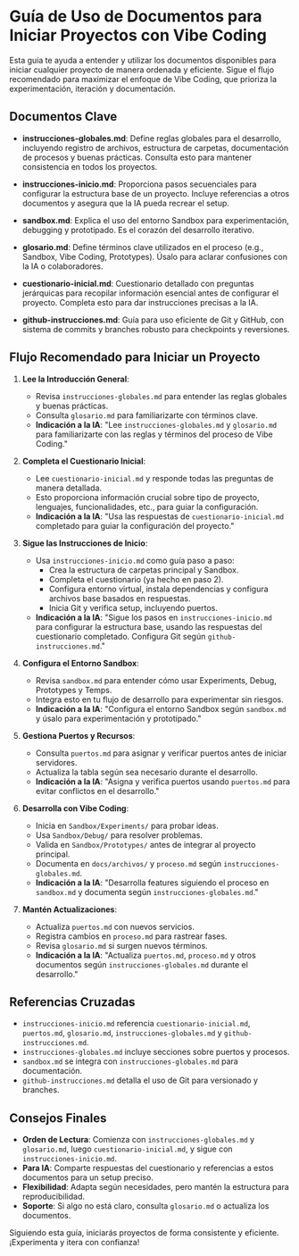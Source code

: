 # Guía de Uso de Documentos para Iniciar Proyectos con Vibe Coding

Esta guía te ayuda a entender y utilizar los documentos disponibles para iniciar cualquier proyecto de manera ordenada y eficiente. Sigue el flujo recomendado para maximizar el enfoque de Vibe Coding, que prioriza la experimentación, iteración y documentación.

## Documentos Clave

- **instrucciones-globales.md**: Define reglas globales para el desarrollo, incluyendo registro de archivos, estructura de carpetas, documentación de procesos y buenas prácticas. Consulta esto para mantener consistencia en todos los proyectos.

- **instrucciones-inicio.md**: Proporciona pasos secuenciales para configurar la estructura base de un proyecto. Incluye referencias a otros documentos y asegura que la IA pueda recrear el setup.

- **sandbox.md**: Explica el uso del entorno Sandbox para experimentación, debugging y prototipado. Es el corazón del desarrollo iterativo.

- **glosario.md**: Define términos clave utilizados en el proceso (e.g., Sandbox, Vibe Coding, Prototypes). Úsalo para aclarar confusiones con la IA o colaboradores.

- **cuestionario-inicial.md**: Cuestionario detallado con preguntas jerárquicas para recopilar información esencial antes de configurar el proyecto. Completa esto para dar instrucciones precisas a la IA.

- **github-instrucciones.md**: Guía para uso eficiente de Git y GitHub, con sistema de commits y branches robusto para checkpoints y reversiones.

## Flujo Recomendado para Iniciar un Proyecto

1. **Lee la Introducción General**:
   - Revisa `instrucciones-globales.md` para entender las reglas globales y buenas prácticas.
   - Consulta `glosario.md` para familiarizarte con términos clave.
   - **Indicación a la IA**: "Lee `instrucciones-globales.md` y `glosario.md` para familiarizarte con las reglas y términos del proceso de Vibe Coding."

2. **Completa el Cuestionario Inicial**:
   - Lee `cuestionario-inicial.md` y responde todas las preguntas de manera detallada.
   - Esto proporciona información crucial sobre tipo de proyecto, lenguajes, funcionalidades, etc., para guiar la configuración.
   - **Indicación a la IA**: "Usa las respuestas de `cuestionario-inicial.md` completado para guiar la configuración del proyecto."

3. **Sigue las Instrucciones de Inicio**:
   - Usa `instrucciones-inicio.md` como guía paso a paso:
     - Crea la estructura de carpetas principal y Sandbox.
     - Completa el cuestionario (ya hecho en paso 2).
     - Configura entorno virtual, instala dependencias y configura archivos base basados en respuestas.
     - Inicia Git y verifica setup, incluyendo puertos.
   - **Indicación a la IA**: "Sigue los pasos en `instrucciones-inicio.md` para configurar la estructura base, usando las respuestas del cuestionario completado. Configura Git según `github-instrucciones.md`."

4. **Configura el Entorno Sandbox**:
   - Revisa `sandbox.md` para entender cómo usar Experiments, Debug, Prototypes y Temps.
   - Integra esto en tu flujo de desarrollo para experimentar sin riesgos.
   - **Indicación a la IA**: "Configura el entorno Sandbox según `sandbox.md` y úsalo para experimentación y prototipado."

5. **Gestiona Puertos y Recursos**:
   - Consulta `puertos.md` para asignar y verificar puertos antes de iniciar servidores.
   - Actualiza la tabla según sea necesario durante el desarrollo.
   - **Indicación a la IA**: "Asigna y verifica puertos usando `puertos.md` para evitar conflictos en el desarrollo."

6. **Desarrolla con Vibe Coding**:
   - Inicia en `Sandbox/Experiments/` para probar ideas.
   - Usa `Sandbox/Debug/` para resolver problemas.
   - Valida en `Sandbox/Prototypes/` antes de integrar al proyecto principal.
   - Documenta en `docs/archivos/` y `proceso.md` según `instrucciones-globales.md`.
   - **Indicación a la IA**: "Desarrolla features siguiendo el proceso en `sandbox.md` y documenta según `instrucciones-globales.md`."

7. **Mantén Actualizaciones**:
   - Actualiza `puertos.md` con nuevos servicios.
   - Registra cambios en `proceso.md` para rastrear fases.
   - Revisa `glosario.md` si surgen nuevos términos.
   - **Indicación a la IA**: "Actualiza `puertos.md`, `proceso.md` y otros documentos según `instrucciones-globales.md` durante el desarrollo."

## Referencias Cruzadas

- `instrucciones-inicio.md` referencia `cuestionario-inicial.md`, `puertos.md`, `glosario.md`, `instrucciones-globales.md` y `github-instrucciones.md`.
- `instrucciones-globales.md` incluye secciones sobre puertos y procesos.
- `sandbox.md` se integra con `instrucciones-globales.md` para documentación.
- `github-instrucciones.md` detalla el uso de Git para versionado y branches.

## Consejos Finales

- **Orden de Lectura**: Comienza con `instrucciones-globales.md` y `glosario.md`, luego `cuestionario-inicial.md`, y sigue con `instrucciones-inicio.md`.
- **Para IA**: Comparte respuestas del cuestionario y referencias a estos documentos para un setup preciso.
- **Flexibilidad**: Adapta según necesidades, pero mantén la estructura para reproducibilidad.
- **Soporte**: Si algo no está claro, consulta `glosario.md` o actualiza los documentos.

Siguiendo esta guía, iniciarás proyectos de forma consistente y eficiente. ¡Experimenta y itera con confianza!
